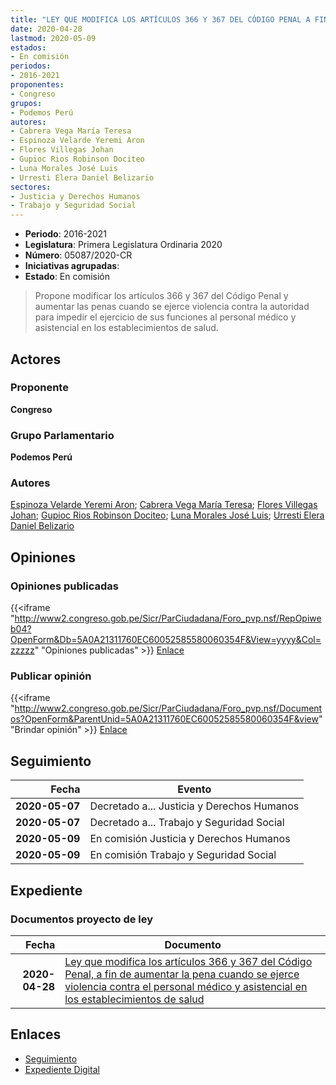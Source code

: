 ```yaml
---
title: "LEY QUE MODIFICA LOS ARTÍCULOS 366 Y 367 DEL CÓDIGO PENAL A FIN DE AUMENTAR LA PENA CUANDO SE EJERCE VIOLENCIA CONTRA EL PERSONAL MÉDICO Y ASISTENCIAL EN LOS ESTABLECIMIENTOS DE SALUD"
date: 2020-04-28
lastmod: 2020-05-09
estados:
- En comisión
periodos:
- 2016-2021
proponentes:
- Congreso
grupos:
- Podemos Perú
autores:
- Cabrera Vega María Teresa
- Espinoza Velarde Yeremi Aron
- Flores Villegas Johan
- Gupioc Rios Robinson Dociteo
- Luna Morales José Luis
- Urresti Elera Daniel Belizario
sectores:
- Justicia y Derechos Humanos
- Trabajo y Seguridad Social
---
```

- **Periodo**: 2016-2021
- **Legislatura**: Primera Legislatura Ordinaria 2020
- **Número**: 05087/2020-CR
- **Iniciativas agrupadas**: 
- **Estado**: En comisión

> Propone modificar los artículos 366 y 367 del Código Penal y aumentar las penas cuando se ejerce violencia contra la autoridad para impedir el ejercicio de sus funciones al personal médico y asistencial en los establecimientos de salud.


## Actores

### Proponente

**Congreso**

### Grupo Parlamentario

**Podemos Perú**

### Autores

[Espinoza Velarde Yeremi Aron](mailto:mailto:yespinoza@congreso.gob.pe); [Cabrera Vega María Teresa](mailto:mailto:mcabrera@congreso.gob.pe); [Flores Villegas Johan](mailto:mailto:jfloresv@congreso.gob.pe); [Gupioc Rios Robinson Dociteo](mailto:mailto:rgupioc@congreso.gob.pe); [Luna Morales José Luis](mailto:mailto:jlunam@congreso.gob.pe); [Urresti Elera Daniel Belizario](mailto:mailto:durresti@congreso.gob.pe)

## Opiniones

### Opiniones publicadas

{{<iframe "http://www2.congreso.gob.pe/Sicr/ParCiudadana/Foro_pvp.nsf/RepOpiweb04?OpenForm&Db=5A0A21311760EC60052585580060354F&View=yyyy&Col=zzzzz" "Opiniones publicadas" >}}
[Enlace](http://www2.congreso.gob.pe/Sicr/ParCiudadana/Foro_pvp.nsf/RepOpiweb04?OpenForm&Db=5A0A21311760EC60052585580060354F&View=yyyy&Col=zzzzz)

### Publicar opinión

{{<iframe "http://www2.congreso.gob.pe/Sicr/ParCiudadana/Foro_pvp.nsf/Documentos?OpenForm&ParentUnid=5A0A21311760EC60052585580060354F&view" "Brindar opinión" >}}
[Enlace](http://www2.congreso.gob.pe/Sicr/ParCiudadana/Foro_pvp.nsf/Documentos?OpenForm&ParentUnid=5A0A21311760EC60052585580060354F&view)


## Seguimiento

| Fecha | Evento |
|------:|--------|
| **2020-05-07** | Decretado a... Justicia y Derechos Humanos |
| **2020-05-07** | Decretado a... Trabajo y Seguridad Social |
| **2020-05-09** | En comisión Justicia y Derechos Humanos |
| **2020-05-09** | En comisión Trabajo y Seguridad Social |

## Expediente

### Documentos proyecto de ley

| Fecha | Documento |
|------:|-----------|
| **2020-04-28** | [Ley que modifica los artículos 366 y 367 del Código Penal, a fin de aumentar la pena cuando se ejerce violencia contra el personal médico y asistencial en los establecimientos de salud](http://www.leyes.congreso.gob.pe/Documentos/2016_2021/Proyectos_de_Ley_y_de_Resoluciones_Legislativas/PL05087_20200428.pdf) |

## Enlaces

- [Seguimiento](http://www2.congreso.gob.pe/Sicr/TraDocEstProc/CLProLey2016.nsf/f7fff46988ca05b1052578e100829cc7/0dca2ed9dfcf65f30525855800534f4d?OpenDocument)
- [Expediente Digital](http://www2.congreso.gob.pe/Sicr/TraDocEstProc/Expvirt_2011.nsf/visbusqptramdoc1621/05087?opendocument)

